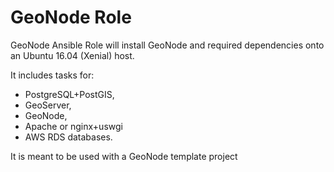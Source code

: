 # GeoNode Role

GeoNode Ansible Role will install GeoNode and required dependencies onto an Ubuntu 16.04 (Xenial) host. 

It includes tasks for:
* PostgreSQL+PostGIS,
* GeoServer, 
* GeoNode, 
* Apache or nginx+uswgi 
* AWS RDS databases. 

It is meant to be used with a GeoNode template project
